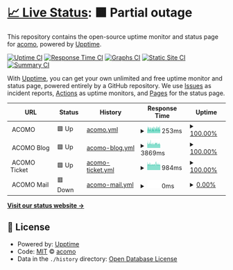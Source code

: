# [📈 Live Status](https://status.acomo.com.pe): <!--live status--> **🟧 Partial outage**

This repository contains the open-source uptime monitor and status page for [acomo](https://status.acomo.com.pe), powered by [Upptime](https://github.com/upptime/upptime).

[![Uptime CI](https://github.com/ACOMO-FINTECH/status/workflows/Uptime%20CI/badge.svg)](https://github.com/ACOMO-FINTECH/status/actions?query=workflow%3A%22Uptime+CI%22)
[![Response Time CI](https://github.com/ACOMO-FINTECH/status/workflows/Response%20Time%20CI/badge.svg)](https://github.com/ACOMO-FINTECH/status/actions?query=workflow%3A%22Response+Time+CI%22)
[![Graphs CI](https://github.com/ACOMO-FINTECH/status/workflows/Graphs%20CI/badge.svg)](https://github.com/ACOMO-FINTECH/status/actions?query=workflow%3A%22Graphs+CI%22)
[![Static Site CI](https://github.com/ACOMO-FINTECH/status/workflows/Static%20Site%20CI/badge.svg)](https://github.com/ACOMO-FINTECH/status/actions?query=workflow%3A%22Static+Site+CI%22)
[![Summary CI](https://github.com/ACOMO-FINTECH/status/workflows/Summary%20CI/badge.svg)](https://github.com/ACOMO-FINTECH/status/actions?query=workflow%3A%22Summary+CI%22)

With [Upptime](https://upptime.js.org), you can get your own unlimited and free uptime monitor and status page, powered entirely by a GitHub repository. We use [Issues](https://github.com/ACOMO-FINTECH/status/issues) as incident reports, [Actions](https://github.com/ACOMO-FINTECH/status/actions) as uptime monitors, and [Pages](https://status.acomo.com.pe) for the status page.

<!--start: status pages-->
<!-- This summary is generated by Upptime (https://github.com/upptime/upptime) -->
<!-- Do not edit this manually, your changes will be overwritten -->
<!-- prettier-ignore -->
| URL | Status | History | Response Time | Uptime |
| --- | ------ | ------- | ------------- | ------ |
| <img alt="" src="https://icons.duckduckgo.com/ip3/null.ico" height="13"> ACOMO | 🟩 Up | [acomo.yml](https://github.com/ACOMO-FINTECH/status/commits/HEAD/history/acomo.yml) | <details><summary><img alt="Response time graph" src="./graphs/acomo/response-time-week.png" height="20"> 253ms</summary><br><a href="https://status.acomo.com.pe/history/acomo"><img alt="Response time 248" src="https://img.shields.io/endpoint?url=https%3A%2F%2Fraw.githubusercontent.com%2FACOMO-FINTECH%2Fstatus%2FHEAD%2Fapi%2Facomo%2Fresponse-time.json"></a><br><a href="https://status.acomo.com.pe/history/acomo"><img alt="24-hour response time 241" src="https://img.shields.io/endpoint?url=https%3A%2F%2Fraw.githubusercontent.com%2FACOMO-FINTECH%2Fstatus%2FHEAD%2Fapi%2Facomo%2Fresponse-time-day.json"></a><br><a href="https://status.acomo.com.pe/history/acomo"><img alt="7-day response time 253" src="https://img.shields.io/endpoint?url=https%3A%2F%2Fraw.githubusercontent.com%2FACOMO-FINTECH%2Fstatus%2FHEAD%2Fapi%2Facomo%2Fresponse-time-week.json"></a><br><a href="https://status.acomo.com.pe/history/acomo"><img alt="30-day response time 262" src="https://img.shields.io/endpoint?url=https%3A%2F%2Fraw.githubusercontent.com%2FACOMO-FINTECH%2Fstatus%2FHEAD%2Fapi%2Facomo%2Fresponse-time-month.json"></a><br><a href="https://status.acomo.com.pe/history/acomo"><img alt="1-year response time 248" src="https://img.shields.io/endpoint?url=https%3A%2F%2Fraw.githubusercontent.com%2FACOMO-FINTECH%2Fstatus%2FHEAD%2Fapi%2Facomo%2Fresponse-time-year.json"></a></details> | <details><summary><a href="https://status.acomo.com.pe/history/acomo">100.00%</a></summary><a href="https://status.acomo.com.pe/history/acomo"><img alt="All-time uptime 99.95%" src="https://img.shields.io/endpoint?url=https%3A%2F%2Fraw.githubusercontent.com%2FACOMO-FINTECH%2Fstatus%2FHEAD%2Fapi%2Facomo%2Fuptime.json"></a><br><a href="https://status.acomo.com.pe/history/acomo"><img alt="24-hour uptime 100.00%" src="https://img.shields.io/endpoint?url=https%3A%2F%2Fraw.githubusercontent.com%2FACOMO-FINTECH%2Fstatus%2FHEAD%2Fapi%2Facomo%2Fuptime-day.json"></a><br><a href="https://status.acomo.com.pe/history/acomo"><img alt="7-day uptime 100.00%" src="https://img.shields.io/endpoint?url=https%3A%2F%2Fraw.githubusercontent.com%2FACOMO-FINTECH%2Fstatus%2FHEAD%2Fapi%2Facomo%2Fuptime-week.json"></a><br><a href="https://status.acomo.com.pe/history/acomo"><img alt="30-day uptime 99.94%" src="https://img.shields.io/endpoint?url=https%3A%2F%2Fraw.githubusercontent.com%2FACOMO-FINTECH%2Fstatus%2FHEAD%2Fapi%2Facomo%2Fuptime-month.json"></a><br><a href="https://status.acomo.com.pe/history/acomo"><img alt="1-year uptime 99.95%" src="https://img.shields.io/endpoint?url=https%3A%2F%2Fraw.githubusercontent.com%2FACOMO-FINTECH%2Fstatus%2FHEAD%2Fapi%2Facomo%2Fuptime-year.json"></a></details>
| <img alt="" src="https://icons.duckduckgo.com/ip3/null.ico" height="13"> ACOMO Blog | 🟩 Up | [acomo-blog.yml](https://github.com/ACOMO-FINTECH/status/commits/HEAD/history/acomo-blog.yml) | <details><summary><img alt="Response time graph" src="./graphs/acomo-blog/response-time-week.png" height="20"> 3869ms</summary><br><a href="https://status.acomo.com.pe/history/acomo-blog"><img alt="Response time 3782" src="https://img.shields.io/endpoint?url=https%3A%2F%2Fraw.githubusercontent.com%2FACOMO-FINTECH%2Fstatus%2FHEAD%2Fapi%2Facomo-blog%2Fresponse-time.json"></a><br><a href="https://status.acomo.com.pe/history/acomo-blog"><img alt="24-hour response time 3991" src="https://img.shields.io/endpoint?url=https%3A%2F%2Fraw.githubusercontent.com%2FACOMO-FINTECH%2Fstatus%2FHEAD%2Fapi%2Facomo-blog%2Fresponse-time-day.json"></a><br><a href="https://status.acomo.com.pe/history/acomo-blog"><img alt="7-day response time 3869" src="https://img.shields.io/endpoint?url=https%3A%2F%2Fraw.githubusercontent.com%2FACOMO-FINTECH%2Fstatus%2FHEAD%2Fapi%2Facomo-blog%2Fresponse-time-week.json"></a><br><a href="https://status.acomo.com.pe/history/acomo-blog"><img alt="30-day response time 3698" src="https://img.shields.io/endpoint?url=https%3A%2F%2Fraw.githubusercontent.com%2FACOMO-FINTECH%2Fstatus%2FHEAD%2Fapi%2Facomo-blog%2Fresponse-time-month.json"></a><br><a href="https://status.acomo.com.pe/history/acomo-blog"><img alt="1-year response time 3782" src="https://img.shields.io/endpoint?url=https%3A%2F%2Fraw.githubusercontent.com%2FACOMO-FINTECH%2Fstatus%2FHEAD%2Fapi%2Facomo-blog%2Fresponse-time-year.json"></a></details> | <details><summary><a href="https://status.acomo.com.pe/history/acomo-blog">100.00%</a></summary><a href="https://status.acomo.com.pe/history/acomo-blog"><img alt="All-time uptime 99.89%" src="https://img.shields.io/endpoint?url=https%3A%2F%2Fraw.githubusercontent.com%2FACOMO-FINTECH%2Fstatus%2FHEAD%2Fapi%2Facomo-blog%2Fuptime.json"></a><br><a href="https://status.acomo.com.pe/history/acomo-blog"><img alt="24-hour uptime 100.00%" src="https://img.shields.io/endpoint?url=https%3A%2F%2Fraw.githubusercontent.com%2FACOMO-FINTECH%2Fstatus%2FHEAD%2Fapi%2Facomo-blog%2Fuptime-day.json"></a><br><a href="https://status.acomo.com.pe/history/acomo-blog"><img alt="7-day uptime 100.00%" src="https://img.shields.io/endpoint?url=https%3A%2F%2Fraw.githubusercontent.com%2FACOMO-FINTECH%2Fstatus%2FHEAD%2Fapi%2Facomo-blog%2Fuptime-week.json"></a><br><a href="https://status.acomo.com.pe/history/acomo-blog"><img alt="30-day uptime 99.96%" src="https://img.shields.io/endpoint?url=https%3A%2F%2Fraw.githubusercontent.com%2FACOMO-FINTECH%2Fstatus%2FHEAD%2Fapi%2Facomo-blog%2Fuptime-month.json"></a><br><a href="https://status.acomo.com.pe/history/acomo-blog"><img alt="1-year uptime 99.89%" src="https://img.shields.io/endpoint?url=https%3A%2F%2Fraw.githubusercontent.com%2FACOMO-FINTECH%2Fstatus%2FHEAD%2Fapi%2Facomo-blog%2Fuptime-year.json"></a></details>
| <img alt="" src="https://icons.duckduckgo.com/ip3/null.ico" height="13"> ACOMO Ticket | 🟩 Up | [acomo-ticket.yml](https://github.com/ACOMO-FINTECH/status/commits/HEAD/history/acomo-ticket.yml) | <details><summary><img alt="Response time graph" src="./graphs/acomo-ticket/response-time-week.png" height="20"> 984ms</summary><br><a href="https://status.acomo.com.pe/history/acomo-ticket"><img alt="Response time 1002" src="https://img.shields.io/endpoint?url=https%3A%2F%2Fraw.githubusercontent.com%2FACOMO-FINTECH%2Fstatus%2FHEAD%2Fapi%2Facomo-ticket%2Fresponse-time.json"></a><br><a href="https://status.acomo.com.pe/history/acomo-ticket"><img alt="24-hour response time 1024" src="https://img.shields.io/endpoint?url=https%3A%2F%2Fraw.githubusercontent.com%2FACOMO-FINTECH%2Fstatus%2FHEAD%2Fapi%2Facomo-ticket%2Fresponse-time-day.json"></a><br><a href="https://status.acomo.com.pe/history/acomo-ticket"><img alt="7-day response time 984" src="https://img.shields.io/endpoint?url=https%3A%2F%2Fraw.githubusercontent.com%2FACOMO-FINTECH%2Fstatus%2FHEAD%2Fapi%2Facomo-ticket%2Fresponse-time-week.json"></a><br><a href="https://status.acomo.com.pe/history/acomo-ticket"><img alt="30-day response time 974" src="https://img.shields.io/endpoint?url=https%3A%2F%2Fraw.githubusercontent.com%2FACOMO-FINTECH%2Fstatus%2FHEAD%2Fapi%2Facomo-ticket%2Fresponse-time-month.json"></a><br><a href="https://status.acomo.com.pe/history/acomo-ticket"><img alt="1-year response time 1002" src="https://img.shields.io/endpoint?url=https%3A%2F%2Fraw.githubusercontent.com%2FACOMO-FINTECH%2Fstatus%2FHEAD%2Fapi%2Facomo-ticket%2Fresponse-time-year.json"></a></details> | <details><summary><a href="https://status.acomo.com.pe/history/acomo-ticket">100.00%</a></summary><a href="https://status.acomo.com.pe/history/acomo-ticket"><img alt="All-time uptime 99.92%" src="https://img.shields.io/endpoint?url=https%3A%2F%2Fraw.githubusercontent.com%2FACOMO-FINTECH%2Fstatus%2FHEAD%2Fapi%2Facomo-ticket%2Fuptime.json"></a><br><a href="https://status.acomo.com.pe/history/acomo-ticket"><img alt="24-hour uptime 100.00%" src="https://img.shields.io/endpoint?url=https%3A%2F%2Fraw.githubusercontent.com%2FACOMO-FINTECH%2Fstatus%2FHEAD%2Fapi%2Facomo-ticket%2Fuptime-day.json"></a><br><a href="https://status.acomo.com.pe/history/acomo-ticket"><img alt="7-day uptime 100.00%" src="https://img.shields.io/endpoint?url=https%3A%2F%2Fraw.githubusercontent.com%2FACOMO-FINTECH%2Fstatus%2FHEAD%2Fapi%2Facomo-ticket%2Fuptime-week.json"></a><br><a href="https://status.acomo.com.pe/history/acomo-ticket"><img alt="30-day uptime 99.96%" src="https://img.shields.io/endpoint?url=https%3A%2F%2Fraw.githubusercontent.com%2FACOMO-FINTECH%2Fstatus%2FHEAD%2Fapi%2Facomo-ticket%2Fuptime-month.json"></a><br><a href="https://status.acomo.com.pe/history/acomo-ticket"><img alt="1-year uptime 99.92%" src="https://img.shields.io/endpoint?url=https%3A%2F%2Fraw.githubusercontent.com%2FACOMO-FINTECH%2Fstatus%2FHEAD%2Fapi%2Facomo-ticket%2Fuptime-year.json"></a></details>
| <img alt="" src="https://icons.duckduckgo.com/ip3/null.ico" height="13"> ACOMO Mail | 🟥 Down | [acomo-mail.yml](https://github.com/ACOMO-FINTECH/status/commits/HEAD/history/acomo-mail.yml) | <details><summary><img alt="Response time graph" src="./graphs/acomo-mail/response-time-week.png" height="20"> 0ms</summary><br><a href="https://status.acomo.com.pe/history/acomo-mail"><img alt="Response time 1136" src="https://img.shields.io/endpoint?url=https%3A%2F%2Fraw.githubusercontent.com%2FACOMO-FINTECH%2Fstatus%2FHEAD%2Fapi%2Facomo-mail%2Fresponse-time.json"></a><br><a href="https://status.acomo.com.pe/history/acomo-mail"><img alt="24-hour response time 0" src="https://img.shields.io/endpoint?url=https%3A%2F%2Fraw.githubusercontent.com%2FACOMO-FINTECH%2Fstatus%2FHEAD%2Fapi%2Facomo-mail%2Fresponse-time-day.json"></a><br><a href="https://status.acomo.com.pe/history/acomo-mail"><img alt="7-day response time 0" src="https://img.shields.io/endpoint?url=https%3A%2F%2Fraw.githubusercontent.com%2FACOMO-FINTECH%2Fstatus%2FHEAD%2Fapi%2Facomo-mail%2Fresponse-time-week.json"></a><br><a href="https://status.acomo.com.pe/history/acomo-mail"><img alt="30-day response time 0" src="https://img.shields.io/endpoint?url=https%3A%2F%2Fraw.githubusercontent.com%2FACOMO-FINTECH%2Fstatus%2FHEAD%2Fapi%2Facomo-mail%2Fresponse-time-month.json"></a><br><a href="https://status.acomo.com.pe/history/acomo-mail"><img alt="1-year response time 1136" src="https://img.shields.io/endpoint?url=https%3A%2F%2Fraw.githubusercontent.com%2FACOMO-FINTECH%2Fstatus%2FHEAD%2Fapi%2Facomo-mail%2Fresponse-time-year.json"></a></details> | <details><summary><a href="https://status.acomo.com.pe/history/acomo-mail">0.00%</a></summary><a href="https://status.acomo.com.pe/history/acomo-mail"><img alt="All-time uptime 67.60%" src="https://img.shields.io/endpoint?url=https%3A%2F%2Fraw.githubusercontent.com%2FACOMO-FINTECH%2Fstatus%2FHEAD%2Fapi%2Facomo-mail%2Fuptime.json"></a><br><a href="https://status.acomo.com.pe/history/acomo-mail"><img alt="24-hour uptime 0.00%" src="https://img.shields.io/endpoint?url=https%3A%2F%2Fraw.githubusercontent.com%2FACOMO-FINTECH%2Fstatus%2FHEAD%2Fapi%2Facomo-mail%2Fuptime-day.json"></a><br><a href="https://status.acomo.com.pe/history/acomo-mail"><img alt="7-day uptime 0.00%" src="https://img.shields.io/endpoint?url=https%3A%2F%2Fraw.githubusercontent.com%2FACOMO-FINTECH%2Fstatus%2FHEAD%2Fapi%2Facomo-mail%2Fuptime-week.json"></a><br><a href="https://status.acomo.com.pe/history/acomo-mail"><img alt="30-day uptime 1.38%" src="https://img.shields.io/endpoint?url=https%3A%2F%2Fraw.githubusercontent.com%2FACOMO-FINTECH%2Fstatus%2FHEAD%2Fapi%2Facomo-mail%2Fuptime-month.json"></a><br><a href="https://status.acomo.com.pe/history/acomo-mail"><img alt="1-year uptime 67.60%" src="https://img.shields.io/endpoint?url=https%3A%2F%2Fraw.githubusercontent.com%2FACOMO-FINTECH%2Fstatus%2FHEAD%2Fapi%2Facomo-mail%2Fuptime-year.json"></a></details>

<!--end: status pages-->

[**Visit our status website →**](https://status.acomo.com.pe)

## 📄 License

- Powered by: [Upptime](https://github.com/upptime/upptime)
- Code: [MIT](./LICENSE) © [acomo](https://status.acomo.com.pe)
- Data in the `./history` directory: [Open Database License](https://opendatacommons.org/licenses/odbl/1-0/)
